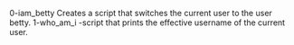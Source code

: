 0-iam_betty Creates a script that switches the current user to the user betty.
1-who_am_i -script that prints the effective username of the current user.
